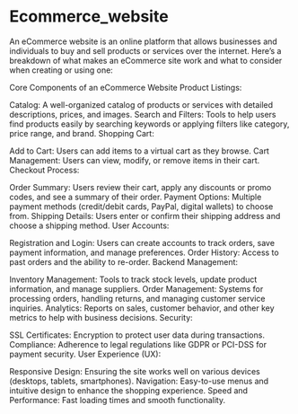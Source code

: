 # Ecommerce_website

An eCommerce website is an online platform that allows businesses and individuals to buy and sell products or services over the internet. Here’s a breakdown of what makes an eCommerce site work and what to consider when creating or using one:

Core Components of an eCommerce Website
Product Listings:

Catalog: A well-organized catalog of products or services with detailed descriptions, prices, and images.
Search and Filters: Tools to help users find products easily by searching keywords or applying filters like category, price range, and brand.
Shopping Cart:

Add to Cart: Users can add items to a virtual cart as they browse.
Cart Management: Users can view, modify, or remove items in their cart.
Checkout Process:

Order Summary: Users review their cart, apply any discounts or promo codes, and see a summary of their order.
Payment Options: Multiple payment methods (credit/debit cards, PayPal, digital wallets) to choose from.
Shipping Details: Users enter or confirm their shipping address and choose a shipping method.
User Accounts:

Registration and Login: Users can create accounts to track orders, save payment information, and manage preferences.
Order History: Access to past orders and the ability to re-order.
Backend Management:

Inventory Management: Tools to track stock levels, update product information, and manage suppliers.
Order Management: Systems for processing orders, handling returns, and managing customer service inquiries.
Analytics: Reports on sales, customer behavior, and other key metrics to help with business decisions.
Security:

SSL Certificates: Encryption to protect user data during transactions.
Compliance: Adherence to legal regulations like GDPR or PCI-DSS for payment security.
User Experience (UX):

Responsive Design: Ensuring the site works well on various devices (desktops, tablets, smartphones).
Navigation: Easy-to-use menus and intuitive design to enhance the shopping experience.
Speed and Performance: Fast loading times and smooth functionality.
